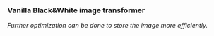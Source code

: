 ### Vanilla Black&White image transformer
*Further optimization can be done to store the image more efficiently.*